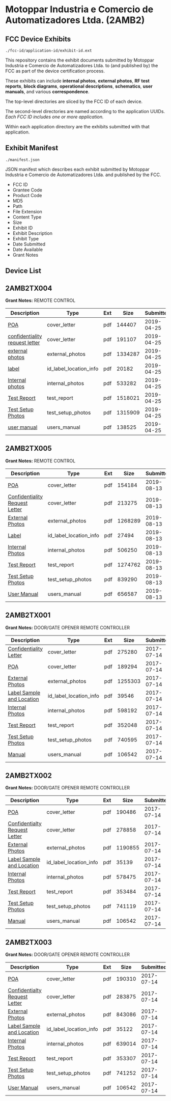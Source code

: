 # Motoppar Industria e Comercio de Automatizadores Ltda. (2AMB2)
## FCC Device Exhibits

```
./fcc-id/application-id/exhibit-id.ext
```

This repository contains the exhibit documents submitted by Motoppar Industria e Comercio de Automatizadores Ltda. to (and published by) the FCC as part of the device certification process.

These exhibits can include **internal photos**, **external photos**, **RF test reports**, **block diagrams**, **operational descriptions**, **schematics**, **user manuals**, and various **correspondence**.

The top-level directories are sliced by the FCC ID of each device.

The second-level directories are named according to the application UUIDs. *Each FCC ID includes one or more application.*

Within each application directory are the exhibits submitted with that application. 

## Exhibit Manifest

```
./manifest.json
```

JSON manifest which describes each exhibit submitted by Motoppar Industria e Comercio de Automatizadores Ltda. and published by the FCC.

- FCC ID
- Grantee Code
- Product Code
- MD5
- Path
- File Extension
- Content Type
- Size
- Exhibit ID
- Exhibit Description
- Exhibit Type
- Date Submitted
- Date Available
- Grant Notes

## Device List
## 2AMB2TX004
**Grant Notes:** REMOTE CONTROL

| Description | Type | Ext | Size | Submitted | Available |
| ----------- | ---- | --- | ---- | --------- | --------- |
| [POA](2AMB2TX004/71613bfb2469759fc6fd1bf83d712bc3/4253310.pdf) | cover_letter | pdf | 144407 | 2019-04-25 | 2019-04-25 |
| [confidentiality request letter](2AMB2TX004/71613bfb2469759fc6fd1bf83d712bc3/4253311.pdf) | cover_letter | pdf | 191107 | 2019-04-25 | 2019-04-25 |
| [external photos](2AMB2TX004/71613bfb2469759fc6fd1bf83d712bc3/4253305.pdf) | external_photos | pdf | 1334287 | 2019-04-25 | 2019-06-09 |
| [label](2AMB2TX004/71613bfb2469759fc6fd1bf83d712bc3/4253308.pdf) | id_label_location_info | pdf | 20182 | 2019-04-25 | 2019-04-25 |
| [Internal photos](2AMB2TX004/71613bfb2469759fc6fd1bf83d712bc3/4253306.pdf) | internal_photos | pdf | 533282 | 2019-04-25 | 2019-06-09 |
| [Test Report](2AMB2TX004/71613bfb2469759fc6fd1bf83d712bc3/4253309.pdf) | test_report | pdf | 1518021 | 2019-04-25 | 2019-04-25 |
| [Test Setup Photos](2AMB2TX004/71613bfb2469759fc6fd1bf83d712bc3/4253304.pdf) | test_setup_photos | pdf | 1315909 | 2019-04-25 | 2019-06-09 |
| [user manual](2AMB2TX004/71613bfb2469759fc6fd1bf83d712bc3/4253307.pdf) | users_manual | pdf | 138525 | 2019-04-25 | 2019-06-09 |
## 2AMB2TX005
**Grant Notes:** REMOTE CONTROL

| Description | Type | Ext | Size | Submitted | Available |
| ----------- | ---- | --- | ---- | --------- | --------- |
| [POA](2AMB2TX005/288ac22f746cc62dd4604c48953a65fd/4397849.pdf) | cover_letter | pdf | 154184 | 2019-08-13 | 2019-08-13 |
| [Confidentiality Request Letter](2AMB2TX005/288ac22f746cc62dd4604c48953a65fd/4397850.pdf) | cover_letter | pdf | 213275 | 2019-08-13 | 2019-08-13 |
| [External Photos](2AMB2TX005/288ac22f746cc62dd4604c48953a65fd/4397845.pdf) | external_photos | pdf | 1268289 | 2019-08-13 | 2019-09-27 |
| [Label](2AMB2TX005/288ac22f746cc62dd4604c48953a65fd/4397851.pdf) | id_label_location_info | pdf | 27494 | 2019-08-13 | 2019-08-13 |
| [Internal Photos](2AMB2TX005/288ac22f746cc62dd4604c48953a65fd/4397846.pdf) | internal_photos | pdf | 506250 | 2019-08-13 | 2019-09-27 |
| [Test Report](2AMB2TX005/288ac22f746cc62dd4604c48953a65fd/4397848.pdf) | test_report | pdf | 1274762 | 2019-08-13 | 2019-08-13 |
| [Test Setup Photos](2AMB2TX005/288ac22f746cc62dd4604c48953a65fd/4397844.pdf) | test_setup_photos | pdf | 839290 | 2019-08-13 | 2019-09-27 |
| [User Manual](2AMB2TX005/288ac22f746cc62dd4604c48953a65fd/4397847.pdf) | users_manual | pdf | 656587 | 2019-08-13 | 2019-09-27 |
## 2AMB2TX001
**Grant Notes:** DOOR/GATE OPENER REMOTE CONTROLLER

| Description | Type | Ext | Size | Submitted | Available |
| ----------- | ---- | --- | ---- | --------- | --------- |
| [Confidentiality Letter](2AMB2TX001/e552b6b3966a517a141d185e8966014d/3465576.pdf) | cover_letter | pdf | 275280 | 2017-07-14 | 2017-07-14 |
| [POA](2AMB2TX001/e552b6b3966a517a141d185e8966014d/3465577.pdf) | cover_letter | pdf | 189294 | 2017-07-14 | 2017-07-14 |
| [External Photos](2AMB2TX001/e552b6b3966a517a141d185e8966014d/3465570.pdf) | external_photos | pdf | 1255303 | 2017-07-14 | 2017-07-28 |
| [Label Sample and Location](2AMB2TX001/e552b6b3966a517a141d185e8966014d/3465575.pdf) | id_label_location_info | pdf | 39546 | 2017-07-14 | 2017-07-14 |
| [Internal Photos](2AMB2TX001/e552b6b3966a517a141d185e8966014d/3465571.pdf) | internal_photos | pdf | 598192 | 2017-07-14 | 2017-07-28 |
| [Test Report](2AMB2TX001/e552b6b3966a517a141d185e8966014d/3465574.pdf) | test_report | pdf | 352048 | 2017-07-14 | 2017-07-14 |
| [Test Setup Photos](2AMB2TX001/e552b6b3966a517a141d185e8966014d/3465572.pdf) | test_setup_photos | pdf | 740595 | 2017-07-14 | 2017-07-28 |
| [Manual](2AMB2TX001/e552b6b3966a517a141d185e8966014d/3465514.pdf) | users_manual | pdf | 106542 | 2017-07-14 | 2017-07-28 |
## 2AMB2TX002
**Grant Notes:** DOOR/GATE OPENER REMOTE CONTROLLER

| Description | Type | Ext | Size | Submitted | Available |
| ----------- | ---- | --- | ---- | --------- | --------- |
| [POA](2AMB2TX002/41cdfe3cc6796c7e7b2ebcc6c8764d7e/3465517.pdf) | cover_letter | pdf | 190486 | 2017-07-14 | 2017-07-14 |
| [Confidentialty Request Letter](2AMB2TX002/41cdfe3cc6796c7e7b2ebcc6c8764d7e/3465518.pdf) | cover_letter | pdf | 278858 | 2017-07-14 | 2017-07-14 |
| [External Photos](2AMB2TX002/41cdfe3cc6796c7e7b2ebcc6c8764d7e/3465511.pdf) | external_photos | pdf | 1190855 | 2017-07-14 | 2017-07-28 |
| [Label Sample and Location](2AMB2TX002/41cdfe3cc6796c7e7b2ebcc6c8764d7e/3465516.pdf) | id_label_location_info | pdf | 35139 | 2017-07-14 | 2017-07-14 |
| [Internal Photos](2AMB2TX002/41cdfe3cc6796c7e7b2ebcc6c8764d7e/3465512.pdf) | internal_photos | pdf | 578475 | 2017-07-14 | 2017-07-28 |
| [Test Report](2AMB2TX002/41cdfe3cc6796c7e7b2ebcc6c8764d7e/3465515.pdf) | test_report | pdf | 353484 | 2017-07-14 | 2017-07-14 |
| [Test Setup Photos](2AMB2TX002/41cdfe3cc6796c7e7b2ebcc6c8764d7e/3465513.pdf) | test_setup_photos | pdf | 741119 | 2017-07-14 | 2017-07-28 |
| [Manual](2AMB2TX002/41cdfe3cc6796c7e7b2ebcc6c8764d7e/3465514.pdf) | users_manual | pdf | 106542 | 2017-07-14 | 2017-07-28 |
## 2AMB2TX003
**Grant Notes:** DOOR/GATE OPENER REMOTE CONTROLLER

| Description | Type | Ext | Size | Submitted | Available |
| ----------- | ---- | --- | ---- | --------- | --------- |
| [POA](2AMB2TX003/c07b0b99cc6193c488c9957f755193d6/3465528.pdf) | cover_letter | pdf | 190310 | 2017-07-14 | 2017-07-14 |
| [Confidentialty Request Letter](2AMB2TX003/c07b0b99cc6193c488c9957f755193d6/3465529.pdf) | cover_letter | pdf | 283875 | 2017-07-14 | 2017-07-14 |
| [External Photos](2AMB2TX003/c07b0b99cc6193c488c9957f755193d6/3465522.pdf) | external_photos | pdf | 843086 | 2017-07-14 | 2017-07-28 |
| [Label Sample and Location](2AMB2TX003/c07b0b99cc6193c488c9957f755193d6/3465527.pdf) | id_label_location_info | pdf | 35122 | 2017-07-14 | 2017-07-14 |
| [Internal Photos](2AMB2TX003/c07b0b99cc6193c488c9957f755193d6/3465523.pdf) | internal_photos | pdf | 639014 | 2017-07-14 | 2017-07-28 |
| [Test Report](2AMB2TX003/c07b0b99cc6193c488c9957f755193d6/3465526.pdf) | test_report | pdf | 353307 | 2017-07-14 | 2017-07-14 |
| [Test Setup Photos](2AMB2TX003/c07b0b99cc6193c488c9957f755193d6/3465524.pdf) | test_setup_photos | pdf | 741252 | 2017-07-14 | 2017-07-28 |
| [User Manual](2AMB2TX003/c07b0b99cc6193c488c9957f755193d6/3465514.pdf) | users_manual | pdf | 106542 | 2017-07-14 | 2017-07-28 |
